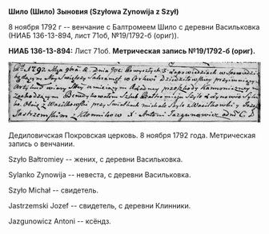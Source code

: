 **Шило (Шило) Зыновия (Szyłowa Zynowija z Szył)**

8 ноября 1792 г -- венчание с Балтромеем Шило с деревни Васильковка
(НИАБ 136-13-894, лист 71об, №19/1792-б (ориг)).

**НИАБ 136-13-894:** Лист 71об. **Метрическая запись №19/1792-б
(ориг).**

![](./media/0dba6f8e980b6a503a05f10ba1e5224c09fc2e8f.png)

Дедиловичская Покровская церковь. 8 ноября 1792 года. Метрическая запись
о венчании.

Szyło Bałtromiey -- жених, с деревни Васильковка.

Sylanko Zynowija -- невеста, с деревни Васильковка.

Szyło Michał -- свидетель.

Jastrzemski Jozef -- свидетель, с деревни Клинники.

Jazgunowicz Antoni -- ксёндз.
